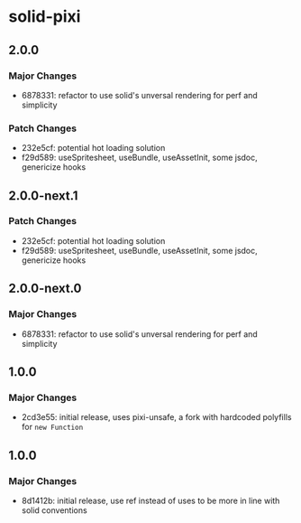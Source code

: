 # solid-pixi

## 2.0.0

### Major Changes

- 6878331: refactor to use solid's unversal rendering for perf and simplicity

### Patch Changes

- 232e5cf: potential hot loading solution
- f29d589: useSpritesheet, useBundle, useAssetInit, some jsdoc, genericize hooks

## 2.0.0-next.1

### Patch Changes

- 232e5cf: potential hot loading solution
- f29d589: useSpritesheet, useBundle, useAssetInit, some jsdoc, genericize hooks

## 2.0.0-next.0

### Major Changes

- 6878331: refactor to use solid's unversal rendering for perf and simplicity

## 1.0.0

### Major Changes

- 2cd3e55: initial release, uses pixi-unsafe, a fork with hardcoded polyfills for `new Function`

## 1.0.0

### Major Changes

- 8d1412b: initial release, use ref instead of uses to be more in line with solid conventions

